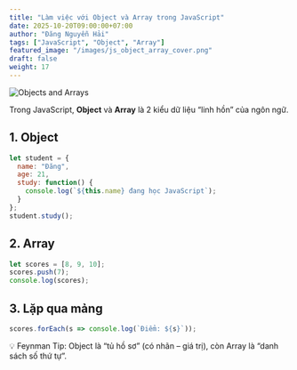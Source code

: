 ```yaml
---
title: "Làm việc với Object và Array trong JavaScript"
date: 2025-10-20T09:00:00+07:00
author: "Đăng Nguyễn Hải"
tags: ["JavaScript", "Object", "Array"]
featured_image: "/images/js_object_array_cover.png"
draft: false
weight: 17
---
```


![Objects and Arrays](/images/js_objects_arrays.png)

Trong JavaScript, **Object** và **Array** là 2 kiểu dữ liệu “linh hồn” của ngôn ngữ.<!--More-->

## 1. Object
```javascript
let student = {
  name: "Đăng",
  age: 21,
  study: function() {
    console.log(`${this.name} đang học JavaScript`);
  }
};
student.study();

```

## 2. Array

```javascript
let scores = [8, 9, 10];
scores.push(7);
console.log(scores);

```
## 3. Lặp qua mảng

```javascript
scores.forEach(s => console.log(`Điểm: ${s}`));

```

💡 Feynman Tip: Object là “tủ hồ sơ” (có nhãn – giá trị),
còn Array là “danh sách số thứ tự”.

